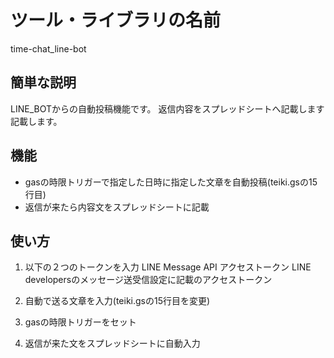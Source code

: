# ツール・ライブラリの名前

time-chat_line-bot

## 簡単な説明

LINE_BOTからの自動投稿機能です。
返信内容をスプレッドシートへ記載します記載します。

## 機能
- gasの時限トリガーで指定した日時に指定した文章を自動投稿(teiki.gsの15行目)
- 返信が来たら内容文をスプレッドシートに記載

## 使い方

1. 以下の２つのトークンを入力
    LINE Message API アクセストークン
    LINE developersのメッセージ送受信設定に記載のアクセストークン
    
2. 自動で送る文章を入力(teiki.gsの15行目を変更)

3. gasの時限トリガーをセット

4. 返信が来た文をスプレッドシートに自動入力 
